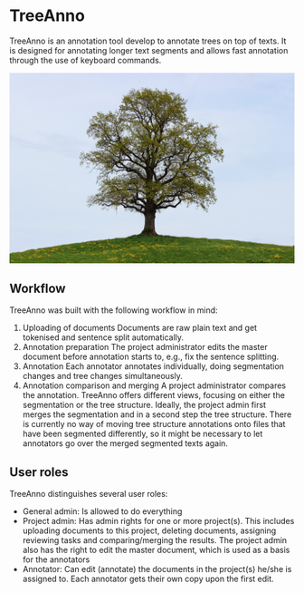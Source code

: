 # TreeAnno

TreeAnno is an annotation tool develop to annotate trees on top of texts. It 
is designed for annotating longer text segments and allows fast annotation
through the use of keyboard commands.

![](de.unistuttgart.ims.reiter.treeanno.war/src/main/webapp/gfx/tree_small.jpg)

## Workflow 
TreeAnno was built with the following workflow in mind:

1. Uploading of documents
   Documents are raw plain text and get tokenised and sentence split 
   automatically.
2. Annotation preparation
   The project administrator edits the master document before annotation 
   starts to, e.g., fix the sentence splitting.
3. Annotation
   Each annotator annotates individually, doing segmentation changes and 
   tree changes simultaneously.
4. Annotation comparison and merging
   A project administrator compares the annotation. TreeAnno offers different
   views, focusing on either the segmentation or the tree structure. 
   Ideally, the project admin first merges the segmentation and in a second 
   step the tree structure. 
   There is currently no way of moving tree structure annotations onto 
   files that have been segmented differently, so it might be necessary
   to let annotators go over the merged segmented texts again.

## User roles
TreeAnno distinguishes several user roles:

- General admin:
  Is allowed to do everything
- Project admin:
  Has admin rights for one or more project(s). This includes uploading documents
  to this project, deleting documents, assigning reviewing tasks and 
  comparing/merging the results. The project admin also has the right to edit 
  the master document, which is used as a basis for the annotators
- Annotator: 
  Can edit (annotate) the documents in the project(s) he/she is assigned to.
  Each annotator gets their own copy upon the first edit.
